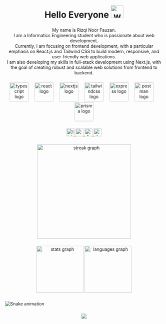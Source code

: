 <h1 align="center">Hello Everyone <img src="https://user-images.githubusercontent.com/72663882/171687151-bb31c996-c9d2-49c8-b593-734946893b23.gif" alt="waving hand gif" aria-hidden="true" width="40" /></h1>

###

<p align="center">My name is Rizqi Noor Fauzan.<br>  I am a Informatics Engineering student who is passionate about web development.<br>  Currently, I am focusing on frontend development, with a particular emphasis on React.js and Tailwind CSS to build modern, responsive, and user-friendly web applications.<br>  I am also developing my skills in full-stack development using Next.js, with the goal of creating robust and scalable web solutions from frontend to backend.</p>

###

<div align="center">
  <img src="https://skillicons.dev/icons?i=ts" height="60" alt="typescript logo"  />
  <img width="12" />
  <img src="https://skillicons.dev/icons?i=react" height="60" alt="react logo"  />
  <img width="12" />
  <img src="https://skillicons.dev/icons?i=nextjs" height="60" alt="nextjs logo"  />
  <img width="12" />
  <img src="https://skillicons.dev/icons?i=tailwind" height="60" alt="tailwindcss logo"  />
  <img width="12" />
  <img src="https://skillicons.dev/icons?i=express" height="60" alt="express logo"  />
  <img width="12" />
  <img src="https://skillicons.dev/icons?i=postman" height="60" alt="postman logo"  />
  <img width="12" />
  <img src="https://cdn.simpleicons.org/prisma/2D3748" height="60" alt="prisma logo"  />
</div>

###

<div align="center">
    <a href="https://www.linkedin.com/in/rizqinoorfauzan">
        <img src="https://img.shields.io/static/v1?message=LinkedIn&logo=linkedin&label=&color=0077B5&logoColor=white&labelColor=&style=for-the-badge" height="25" alt="linkedin logo"  />
    </a>
    <a href="mailto:rizqinoorf@gmail.com">
        <img src="https://img.shields.io/static/v1?message=Gmail&logo=gmail&label=&color=D14836&logoColor=white&labelColor=&style=for-the-badge" height="25" alt="gmail logo"  />
    </a>
    <a href="https://discord.com/users/zann0344">
        <img src="https://img.shields.io/static/v1?message=Discord&logo=discord&label=&color=7289DA&logoColor=white&labelColor=&style=for-the-badge" height="25" alt="discord logo"  />
    </a>
    <a href="https://dly.to/mvLgPt77gtj">
        <img src="https://img.shields.io/static/v1?message=dev.to&logo=dev.to&label=&color=0A0A0A&logoColor=white&labelColor=&style=for-the-badge" height="25" alt="devto logo"  />
    </a>
</div>

###

<div align="center">
  <img src="https://streak-stats.demolab.com?user=janfdev&locale=en&mode=daily&theme=shades-of-purple&hide_border=true&border_radius=5&order=3" height="300" alt="streak graph"  />
</div>

###

<div align="center">
  <img src="https://github-readme-stats.vercel.app/api?username=janfdev&hide_title=false&hide_rank=true&show_icons=true&include_all_commits=true&count_private=true&disable_animations=false&theme=shades-of-purple&locale=en&hide_border=true&order=1" height="150" alt="stats graph"  />
  <img src="https://github-readme-stats.vercel.app/api/top-langs?username=janfdev&locale=en&hide_title=false&layout=compact&card_width=320&langs_count=7&theme=shades-of-purple&hide_border=true&order=2" height="150" alt="languages graph"  />
</div>

###

<img src="https://raw.githubusercontent.com/janfdev/janfdev/output/snake.svg" alt="Snake animation" />

###

<div align="center">
  <img src="https://visitor-badge.laobi.icu/badge?page_id=janfdev.janfdev&"  />
</div>

###
